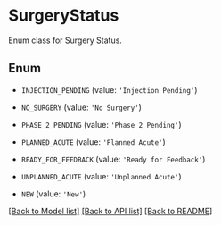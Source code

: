 # SurgeryStatus

Enum class for Surgery Status.

## Enum

* `INJECTION_PENDING` (value: `'Injection Pending'`)

* `NO_SURGERY` (value: `'No Surgery'`)

* `PHASE_2_PENDING` (value: `'Phase 2 Pending'`)

* `PLANNED_ACUTE` (value: `'Planned Acute'`)

* `READY_FOR_FEEDBACK` (value: `'Ready for Feedback'`)

* `UNPLANNED_ACUTE` (value: `'Unplanned Acute'`)

* `NEW` (value: `'New'`)

[[Back to Model list]](../README.md#documentation-for-models) [[Back to API list]](../README.md#documentation-for-api-endpoints) [[Back to README]](../README.md)


